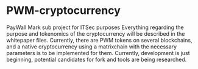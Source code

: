 # PWM-cryptocurrency
 PayWall Mark sub project for ITSec purposes
 Everything regarding the purpose and tokenomics of the cryptocurrency will be described in the whitepaper files. Currently, there are PWM tokens on several blockchains, and a native cryptocurrency using a matrixchain with the necessary parameters is to be implemented for them. Currently, development is just beginning, potential candidates for fork and tools are being researched. 
